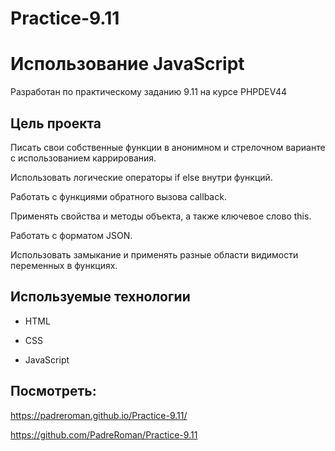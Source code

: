 # Practice-9.11
# Использование JavaScript 

Разработан по практическому заданию 9.11 на курсе PHPDEV44

## Цель проекта
Писать свои собственные функции в анонимном и стрелочном варианте с использованием каррирования.

Использовать логические операторы if else внутри функций.

Работать с функциями обратного вызова callback.

Применять свойства и методы объекта, а также ключевое слово this.

Работать с форматом JSON.

Использовать замыкание и применять разные области видимости переменных в функциях.

## Используемые технологии

* HTML

* CSS

* JavaScript 

## Посмотреть: 
https://padreroman.github.io/Practice-9.11/

https://github.com/PadreRoman/Practice-9.11
